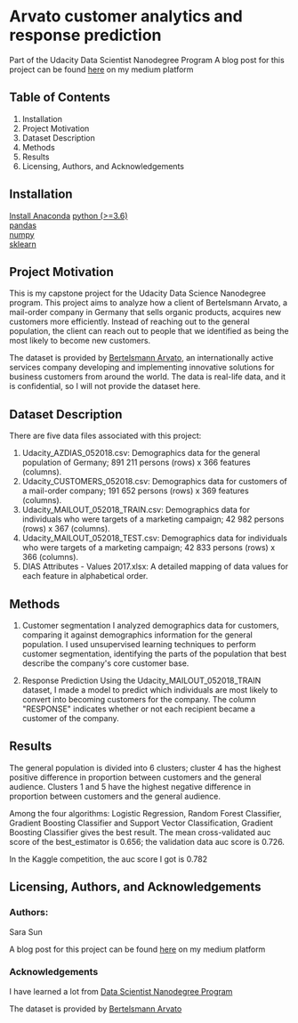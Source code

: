 # Arvato customer analytics and response prediction
 Part of the Udacity Data Scientist Nanodegree Program
 A blog post for this project can be found [here]( ) on my medium platform
## Table of Contents
1. Installation
2. Project Motivation
3. Dataset Description
4. Methods
5. Results
6. Licensing, Authors, and Acknowledgements
## Installation
  [Install Anaconda](https://www.anaconda.com/products/individual#Downloads)
  [python (>=3.6)](https://www.python.org/downloads/)\
  [pandas](https://pandas.pydata.org/)\
  [numpy](https://numpy.org/)\
  [sklearn](https://sklearn.org/)

## Project Motivation
This is my capstone project for the Udacity Data Science Nanodegree program. This project aims to analyze how a client of Bertelsmann Arvato, a mail-order company in Germany that sells organic products, acquires new customers more efficiently. Instead of reaching out to the general population, the client can reach out to people that we identified as being the most likely to become new customers.

The dataset is provided by [Bertelsmann Arvato](https://www.bertelsmann.com/divisions/arvato), an internationally active services company developing and implementing innovative solutions for business customers from around the world.  The data is real-life data, and it is confidential, so I will not provide the dataset here.

## Dataset Description
There are five data files associated with this project:

1. Udacity_AZDIAS_052018.csv: Demographics data for the general population of Germany; 891 211 persons (rows) x 366 features (columns).
2. Udacity_CUSTOMERS_052018.csv: Demographics data for customers of a mail-order company; 191 652 persons (rows) x 369 features (columns).
3. Udacity_MAILOUT_052018_TRAIN.csv: Demographics data for individuals who were targets of a marketing campaign; 42 982 persons (rows) x 367 (columns).
4. Udacity_MAILOUT_052018_TEST.csv: Demographics data for individuals who were targets of a marketing campaign; 42 833 persons (rows) x 366 (columns).
5. DIAS Attributes - Values 2017.xlsx: A detailed mapping of data values for each feature in alphabetical order.

## Methods
1. Customer segmentation
I analyzed demographics data for customers, comparing it against demographics information for the general population. I used unsupervised learning techniques to perform customer segmentation, identifying the parts of the population that best describe the company's core customer base. 

2. Response Prediction
Using the Udacity_MAILOUT_052018_TRAIN dataset, I made a model to predict which individuals are most likely to convert into becoming customers for the company. The column "RESPONSE" indicates whether or not each recipient became a customer of the company. 

## Results
The general population is divided into 6 clusters; cluster 4 has the highest positive difference in proportion between customers and the general audience. Clusters 1 and 5 have the highest negative difference in proportion between customers and the general audience.

Among the four algorithms: Logistic Regression, Random Forest Classifier, Gradient Boosting Classifier and 
Support Vector Classification, Gradient Boosting Classifier gives the best result. The mean cross-validated auc score of the best_estimator is 0.656; the validation data auc score is 0.726.

In the Kaggle competition, the auc score I got is 0.782

## Licensing, Authors, and Acknowledgements
### Authors: 
Sara Sun

A blog post for this project can be found [here]() on my medium platform
### Acknowledgements
I have learned a lot from [Data Scientist Nanodegree Program](https://classroom.udacity.com)

The dataset is provided by [Bertelsmann Arvato](https://www.bertelsmann.com/divisions/arvato)

